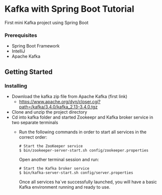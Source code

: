 # Kafka with Spring Boot Tutorial



First mini Kafka project using Spring Boot


### Prerequisites


- Spring Boot Framework
- IntelliJ
- Apache Kafka


## Getting Started


### Installing

- Download the kafka zip file from Apache Kafka (first link)
  - https://www.apache.org/dyn/closer.cgi?path=/kafka/3.4.0/kafka_2.13-3.4.0.tgz
- Clone and unzip the project directory
- Cd into kafka folder and started Zookeepr and Kafka broker service in two separate terminals
  - Run the following commands in order to start all services in the correct order:
    ```
    # Start the ZooKeeper service
    $ bin/zookeeper-server-start.sh config/zookeeper.properties
    ```
    
    Open another terminal session and run:
    
    ```
    # Start the Kafka broker service
    $ bin/kafka-server-start.sh config/server.properties
    ```
    
    Once all services ha`ve successfully launched, you will have a basic Kafka environment running and ready to use.


